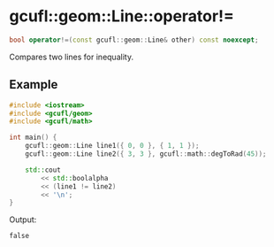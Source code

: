 # gcufl::geom::Line::operator!=
```cpp
bool operator!=(const gcufl::geom::Line& other) const noexcept;
```
Compares two lines for inequality.
## Example
```cpp
#include <iostream>
#include <gcufl/geom>
#include <gcufl/math>

int main() {
	gcufl::geom::Line line1({ 0, 0 }, { 1, 1 });
	gcufl::geom::Line line2({ 3, 3 }, gcufl::math::degToRad(45));

	std::cout
		<< std::boolalpha
		<< (line1 != line2)
		<< '\n';
}
```
Output:
```
false
```
